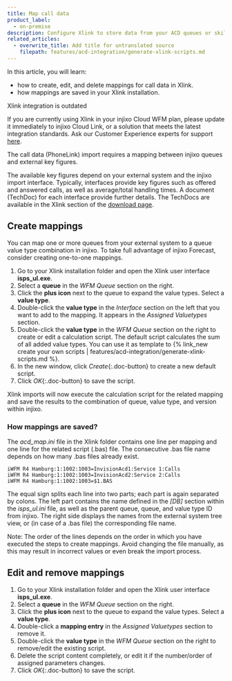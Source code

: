 ```yaml
---
title: Map call data
product_label:
  - on-premise
description: Configure Xlink to store data from your ACD queues or skills into the correct injixo queues.
related_articles:
  - overwrite_title: Add title for untranslated source
    filepath: features/acd-integration/generate-xlink-scripts.md
---
```


In this article, you will learn:

- how to create, edit, and delete mappings for call data in Xlink.
- how mappings are saved in your Xlink installation.

<div markdown="1" class="hint-box-default hint-box-red">

Xlink integration is outdated

If you are currently using Xlink in your injixo Cloud WFM plan, please update it immediately to injixo Cloud Link, or a solution that meets the latest integration standards. Ask our Customer Experience experts for support [here](https://www.injixo.com/contact/?message_type=support-enquiry&message=Please%20help%20me%20to%20update%20my%20integration.%20I%20understand%20this%20is%20required%20to%20ensure%20continuous%20data%20import%20to%20injixo%20after%20January%2030,%202023.).

</div>

The call data (PhoneLink) import requires a mapping between injixo queues and external key figures.

The available key figures depend on your external system and the injixo import interface. Typically, interfaces provide key figures such as offered and answered calls, as well as average/total handling times. A document (TechDoc) for each interface provide further details. The TechDocs are available in the Xlink section of the [download page](https://www.injixo.com/support/downloads).

## Create mappings

You can map one or more queues from your external system to a queue value type combination in injixo. To take full advantage of injixo Forecast, consider creating one-to-one mappings.

1. Go to your Xlink installation folder and open the Xlink user interface **isps_ul.exe**.
2. Select a **queue** in the _WFM Queue_ section on the right.
3. Click the **plus icon** next to the queue to expand the value types. Select a **value type**.
4. Double-click the **value type** in the _Interface_ section on the left that you want to add to the mapping. It appears in the _Assigned Valuetypes_ section.
5. Double-click the **value type** in the _WFM Queue_ section on the right to create or edit a calculation script. The default script calculates the sum of all added value types. You can use it as template to {% link_new create your own scripts | features/acd-integration/generate-xlink-scripts.md %}.
6. In the new window, click _Create_{:.doc-button} to create a new default script.
7. Click _OK_{:.doc-button} to save the script.

Xlink imports will now execute the calculation script for the related mapping and save the results to the combination of queue, value type, and version within injixo.

### How mappings are saved?

The _acd_map.ini_ file in the Xlink folder contains one line per mapping and one line for the related script (.bas) file. The consecutive .bas file name depends on how many .bas files already exist.

```
iWFM R4 Hamburg:1:1002:1003=InvisionAcd1:Service 1:Calls
iWFM R4 Hamburg:1:1002:1003=InvisionAcd2:Service 2:Calls
iWFM R4 Hamburg:1:1002:1003=$1.BAS
```

The equal sign splits each line into two parts; each part is again separated by colons. The left part contains the name defined in the _[DB]_ section within the _isps_ul.ini_ file, as well as the parent queue, queue, and value type ID from injixo. The right side displays the names from the external system tree view, or (in case of a .bas file) the corresponding file name.

Note: The order of the lines depends on the order in which you have executed the steps to create mappings. Avoid changing the file manually, as this may result in incorrect values or even break the import process.

## Edit and remove mappings

1. Go to your Xlink installation folder and open the Xlink user interface **isps_ul.exe**.
2. Select a **queue** in the _WFM Queue_ section on the right.
3. Click the **plus icon** next to the queue to expand the value types. Select a **value type**.
4. Double-click a **mapping entry** in the _Assigned Valuetypes_ section to remove it.
5. Double-click the **value type** in the _WFM Queue_ section on the right to remove/edit the existing script.
6. Delete the script content completely, or edit it if the number/order of assigned parameters changes.
7. Click _OK_{:.doc-button} to save the script.
